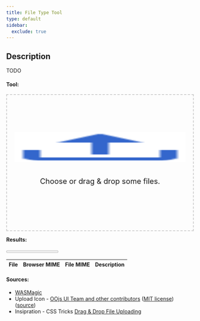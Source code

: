 ```yaml
---
title: File Type Tool
type: default
sidebar:
  exclude: true
---
```


<style>
.container {
    width: 100%;
    max-width: 680px; /* 800 */
    text-align: center;
    margin: 0 auto;
}

.dropzone {
    border: 2px dashed #ccc;
    font-size: 1.25rem; /* 20 */
    position: relative;
    padding: 100px 20px;
    cursor: pointer;
}

.box__icon {
    width: 100%;
    height: 80px;
    display: block;
    margin-bottom: 40px;
}
</style>

## Description

TODO

#### Tool:

<div class="container">
    <div class="dropzone" id="dropzone">
        <img
            class="box__icon"
            src="./OOjs_UI_icon_upload-progressive.svg"
            width="50"
            height="43"
            viewBox="0 0 50 43"
        />
        <p id="dropzone-label">Choose or drag & drop some files.</p>
    </div>
    <input type="file" multiple name="files" id="fileInput" style="display: none" />
</div>

**Results:**

<progress id="progress-bar" max="" value="0"></progress>

| File | Browser MIME | File MIME | Description |
| :--- | :----------- | :-------- | :---------- |

#### Sources:

- [WASMagic](https://github.com/moshen/wasmagic)
- Upload Icon -
  [OOjs UI Team and other contributors](https://phabricator.wikimedia.org/diffusion/GOJU/browse/master/AUTHORS.txt")
  ([MIT license](http://opensource.org/licenses/mit-license.php))
  ([source](https://commons.wikimedia.org/w/index.php?curid=55044854))
- Insipration - CSS Tricks
  [Drag & Drop File Uploading](https://css-tricks.com/drag-and-drop-file-uploading/)

<script type="module" src="main.js"></script>
